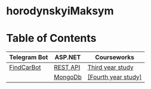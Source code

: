 # horodynskyiMaksym
# Table of Contents

Telegram Bot | ASP.NET    |Courseworks
------------ | -----------|-----------
[FindCarBot](https://github.com/horodynskyi/FindCarBot) |[REST API](https://github.com/horodynskyi/Parking)|[Third year study](https://github.com/horodynskyi/Insurance)|
||[MongoDb](https://github.com/horodynskyi/MangoWebApi)|[[Fourth year study]](https://github.com/horodynskyi/ExchangeForecasting)
